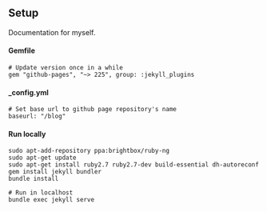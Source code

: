 ## Setup

Documentation for myself.

#### Gemfile

```
# Update version once in a while
gem "github-pages", "~> 225", group: :jekyll_plugins
```

#### _config.yml

```
# Set base url to github page repository's name
baseurl: "/blog"
```

#### Run locally

```
sudo apt-add-repository ppa:brightbox/ruby-ng
sudo apt-get update
sudo apt-get install ruby2.7 ruby2.7-dev build-essential dh-autoreconf
gem install jekyll bundler
bundle install

# Run in localhost
bundle exec jekyll serve
```